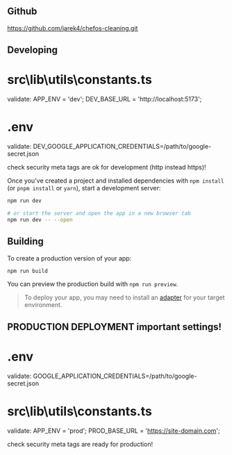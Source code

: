 ## Github

https://github.com/jarek4/chefos-cleaning.git

## Developing

# src\lib\utils\constants.ts

validate:
APP_ENV = 'dev';
DEV_BASE_URL = 'http://localhost:5173';

# .env

validate:
DEV_GOOGLE_APPLICATION_CREDENTIALS=/path/to/google-secret.json

check security meta tags are ok for development (http instead https)!

Once you've created a project and installed dependencies with `npm install` (or `pnpm install` or `yarn`), start a development server:

```bash
npm run dev

# or start the server and open the app in a new browser tab
npm run dev -- --open
```

## Building

To create a production version of your app:

```bash
npm run build
```

You can preview the production build with `npm run preview`.

> To deploy your app, you may need to install an [adapter](https://svelte.dev/docs/kit/adapters) for your target environment.

## PRODUCTION DEPLOYMENT important settings!

# .env

validate:
GOOGLE_APPLICATION_CREDENTIALS=/path/to/google-secret.json

# src\lib\utils\constants.ts

validate:
APP_ENV = 'prod';
PROD_BASE_URL = 'https://site-domain.com';

check security meta tags are ready for production!
